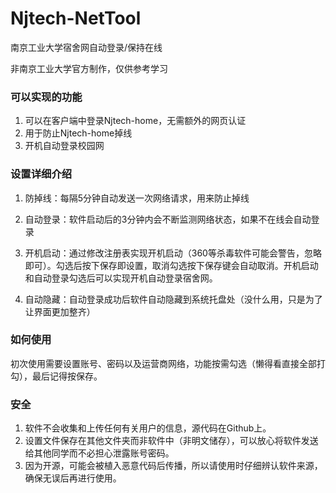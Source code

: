 # Njtech-NetTool
南京工业大学宿舍网自动登录/保持在线

非南京工业大学官方制作，仅供参考学习

### 可以实现的功能

1. 可以在客户端中登录Njtech-home，无需额外的网页认证
2. 用于防止Njtech-home掉线
3. 开机自动登录校园网

### 设置详细介绍

1. 防掉线：每隔5分钟自动发送一次网络请求，用来防止掉线

2. 自动登录：软件启动后的3分钟内会不断监测网络状态，如果不在线会自动登录

3. 开机启动：通过修改注册表实现开机启动（360等杀毒软件可能会警告，忽略即可）。勾选后按下保存即设置，取消勾选按下保存键会自动取消。开机启动和自动登录勾选后可以实现开机自动登录宿舍网。

4. 自动隐藏：自动登录成功后软件自动隐藏到系统托盘处（没什么用，只是为了让界面更加整齐）

### 如何使用

初次使用需要设置账号、密码以及运营商网络，功能按需勾选（懒得看直接全部打勾），最后记得按保存。

### 安全

1. 软件不会收集和上传任何有关用户的信息，源代码在Github上。
2. 设置文件保存在其他文件夹而非软件中（非明文储存），可以放心将软件发送给其他同学而不必担心泄露账号密码。
3. 因为开源，可能会被植入恶意代码后传播，所以请使用时仔细辨认软件来源，确保无误后再进行使用。



